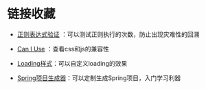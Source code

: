 # 链接收藏

- [正则表达式验证](https://regex101.com/)  ：可以测试正则执行的次数，防止出现灾难性的回溯

- [Can I Use](https://caniuse.com/) ：查看css和js的兼容性

- [Loading样式](https://loading.io/)：可以自定义loading的效果

- [Spring项目生成器](https://start.spring.io/)：可以定制生成Spring项目，入门学习利器

